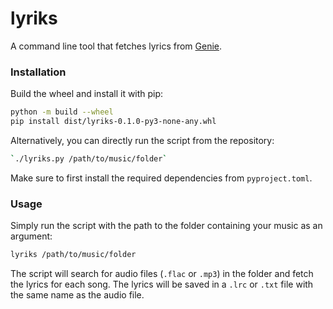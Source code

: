 # lyriks

A command line tool that fetches lyrics from [Genie](http://www.genie.co.kr/).

### Installation

Build the wheel and install it with pip:

```bash
python -m build --wheel
pip install dist/lyriks-0.1.0-py3-none-any.whl
```

Alternatively, you can directly run the script from the repository:

```bash
`./lyriks.py /path/to/music/folder`
```

Make sure to first install the required dependencies from `pyproject.toml`.

### Usage

Simply run the script with the path to the folder containing your music as an argument:

```bash
lyriks /path/to/music/folder
```

The script will search for audio files (`.flac` or `.mp3`) in the folder and fetch the lyrics for each song.
The lyrics will be saved in a `.lrc` or `.txt` file with the same name as the audio file.
